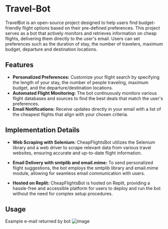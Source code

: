 # Travel-Bot

TravelBot is an open-source project designed to help users find budget-friendly flight options based on their pre-defined preferences. This project serves as a bot that actively monitors and retrieves information on cheap flights, delivering them directly to the user's email. Users can set preferences such as the duration of stay, the number of travelers, maximum budget, departure and destination locations.

## Features
- **Personalized Preferences:** Customize your flight search by specifying the length of your stay, the number of people traveling, maximum budget, and the departure/destination locations.
- **Automated Flight Monitoring:** The bot continuously monitors various flight databases and sources to find the best deals that match the user's preferences.
- **Email Notifications:** Receive updates directly in your email with a list of the cheapest flights that align with your chosen criteria.
## Implementation Details

- **Web Scraping with Selenium:** CheapFlightsBot utilizes the Selenium library and a web driver to scrape relevant data from various travel websites, ensuring accurate and up-to-date flight information.

- **Email Delivery with smtplib and email.mime:** To send personalized flight suggestions, the bot employs the smtplib library and email.mime module, allowing for seamless email communication with users.

- **Hosted on Replit:** CheapFlightsBot is hosted on Replit, providing a hassle-free and accessible platform for users to deploy and run the bot without the need for complex setup procedures.

## Usage 
Example e-mail returned by bot
![image](https://github.com/katarzynamichalskaa/Travel-Bot/assets/92379328/cbbeec0a-0bd2-42d7-8832-93aa70e18c24)
